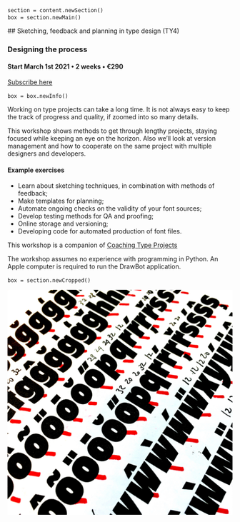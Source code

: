 

<!-- TY4 -->

~~~
section = content.newSection()
box = section.newMain()
~~~
<a name="TY4"/>
## Sketching, feedback and planning in type design <span class="wcode">(TY4)</span>

### Designing the process

#### Start March 1<span class="sup">st</span> 2021 • 2 weeks • €290

<a href="https://docs.google.com/forms/d/1vLKGROUx03Sm3QGWEwuP1f7Uo1v4qQCmG1FlaxOT88A" target="external">Subscribe here</a>

~~~
box = box.newInfo()
~~~

Working on type projects can take a long time. It is not always easy to keep the track of progress and quality, if zoomed into so many details.

This workshop shows methods to get through lengthy projects, staying focused while keeping an eye on the horizon. Also we’ll look at version management and how to cooperate on the same project with multiple designers and developers.

#### Example exercises

* Learn about sketching techniques, in combination with methods of feedback;
* Make templates for planning;
* Automate ongoing checks on the validity of your font sources;
* Develop testing methods for QA and proofing;
* Online storage and versioning;
* Developing code for automated production of font files.

This workshop is a companion of [Coaching Type Projects](#TY5)

The workshop assumes no experience with programming in Python. An Apple computer is required to run the DrawBot application. 

~~~
box = section.newCropped()
~~~

![cover y=top](images/IMG_5640.jpg)
